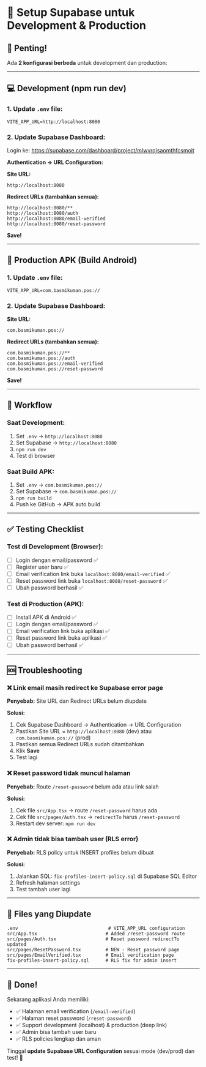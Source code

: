 # 🔧 Setup Supabase untuk Development & Production

## 🎯 Penting!

Ada **2 konfigurasi berbeda** untuk development dan production:

---

## 💻 Development (npm run dev)

### 1. Update `.env` file:

```env
VITE_APP_URL=http://localhost:8080
```

### 2. Update Supabase Dashboard:

Login ke: https://supabase.com/dashboard/project/mlwvrqjsaomthfcsmoit

**Authentication → URL Configuration:**

**Site URL:**
```
http://localhost:8080
```

**Redirect URLs (tambahkan semua):**
```
http://localhost:8080/**
http://localhost:8080/auth
http://localhost:8080/email-verified
http://localhost:8080/reset-password
```

**Save!**

---

## 📱 Production APK (Build Android)

### 1. Update `.env` file:

```env
VITE_APP_URL=com.basmikuman.pos://
```

### 2. Update Supabase Dashboard:

**Site URL:**
```
com.basmikuman.pos://
```

**Redirect URLs (tambahkan semua):**
```
com.basmikuman.pos://**
com.basmikuman.pos://auth
com.basmikuman.pos://email-verified
com.basmikuman.pos://reset-password
```

**Save!**

---

## 🔄 Workflow

### Saat Development:
1. Set `.env` → `http://localhost:8080`
2. Set Supabase → `http://localhost:8080`
3. `npm run dev`
4. Test di browser

### Saat Build APK:
1. Set `.env` → `com.basmikuman.pos://`
2. Set Supabase → `com.basmikuman.pos://`
3. `npm run build`
4. Push ke GitHub → APK auto build

---

## ✅ Testing Checklist

### Test di Development (Browser):

- [ ] Login dengan email/password ✅
- [ ] Register user baru ✅
- [ ] Email verification link buka `localhost:8080/email-verified` ✅
- [ ] Reset password link buka `localhost:8080/reset-password` ✅
- [ ] Ubah password berhasil ✅

### Test di Production (APK):

- [ ] Install APK di Android ✅
- [ ] Login dengan email/password ✅
- [ ] Email verification link buka aplikasi ✅
- [ ] Reset password link buka aplikasi ✅
- [ ] Ubah password berhasil ✅

---

## 🆘 Troubleshooting

### ❌ Link email masih redirect ke Supabase error page

**Penyebab:** Site URL dan Redirect URLs belum diupdate

**Solusi:**
1. Cek Supabase Dashboard → Authentication → URL Configuration
2. Pastikan Site URL = `http://localhost:8080` (dev) atau `com.basmikuman.pos://` (prod)
3. Pastikan semua Redirect URLs sudah ditambahkan
4. Klik **Save**
5. Test lagi

### ❌ Reset password tidak muncul halaman

**Penyebab:** Route `/reset-password` belum ada atau link salah

**Solusi:**
1. Cek file `src/App.tsx` → route `/reset-password` harus ada
2. Cek file `src/pages/Auth.tsx` → `redirectTo` harus `/reset-password`
3. Restart dev server: `npm run dev`

### ❌ Admin tidak bisa tambah user (RLS error)

**Penyebab:** RLS policy untuk INSERT profiles belum dibuat

**Solusi:**
1. Jalankan SQL: `fix-profiles-insert-policy.sql` di Supabase SQL Editor
2. Refresh halaman settings
3. Test tambah user lagi

---

## 📁 Files yang Diupdate

```
.env                                 # VITE_APP_URL configuration
src/App.tsx                         # Added /reset-password route
src/pages/Auth.tsx                  # Reset password redirectTo updated
src/pages/ResetPassword.tsx         # NEW - Reset password page
src/pages/EmailVerified.tsx         # Email verification page
fix-profiles-insert-policy.sql      # RLS fix for admin insert
```

---

## 🎉 Done!

Sekarang aplikasi Anda memiliki:
- ✅ Halaman email verification (`/email-verified`)
- ✅ Halaman reset password (`/reset-password`)
- ✅ Support development (localhost) & production (deep link)
- ✅ Admin bisa tambah user baru
- ✅ RLS policies lengkap dan aman

Tinggal **update Supabase URL Configuration** sesuai mode (dev/prod) dan test! 🚀
